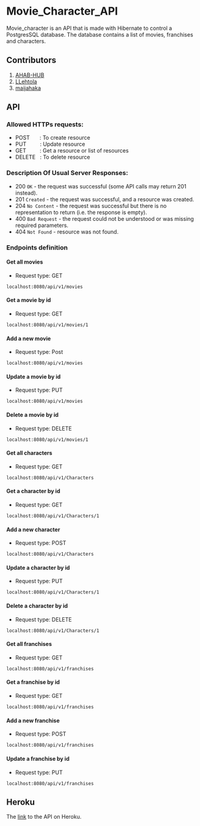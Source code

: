 # Movie_Character_API
Movie_character is an API that is made with Hibernate to control a PostgresSQL database. The database contains a list of movies, franchises and characters.

## Contributors
1. [AHAB-HUB](https://github.com/AHAB-HUB)
2. [LLehtola](https://github.com/LLehtola)
3. [maijahaka](https://github.com/maijahaka)
## API
### Allowed HTTPs requests:
- POST    &emsp;&nbsp; : To create resource
- PUT     &emsp;&emsp; : Update resource
- GET     &emsp;&emsp; : Get a resource or list of resources
- DELETE  &nbsp; : To delete resource

### Description Of Usual Server Responses:
- 200 `OK` - the request was successful (some API calls may return 201 instead).
- 201 `Created` - the request was successful, and a resource was created.
- 204 `No Content` - the request was successful but there is no representation to return (i.e. the response is empty).
- 400 `Bad Request` - the request could not be understood or was missing required parameters.
- 404 `Not Found` - resource was not found.
### Endpoints definition

#### Get all movies
- Request type: GET
```thymeleafurlexpressions
localhost:8080/api/v1/movies
```
#### Get a movie by id
- Request type: GET
```thymeleafurlexpressions
localhost:8080/api/v1/movies/1
```

#### Add a new movie
- Request type: Post
```thymeleafurlexpressions
localhost:8080/api/v1/movies
```
#### Update a movie by id
- Request type: PUT
```thymeleafurlexpressions
localhost:8080/api/v1/movies
```
#### Delete a movie by id
- Request type: DELETE
```thymeleafurlexpressions
localhost:8080/api/v1/movies/1
```
#### Get all characters
- Request type: GET
```thymeleafurlexpressions
localhost:8080/api/v1/Characters
```

#### Get a character by id
- Request type: GET
```thymeleafurlexpressions
localhost:8080/api/v1/Characters/1
```

#### Add a new character
- Request type: POST
```thymeleafurlexpressions
localhost:8080/api/v1/Characters
```

#### Update a character by id
- Request type: PUT
```thymeleafurlexpressions
localhost:8080/api/v1/Characters/1
```
#### Delete a character by id
- Request type: DELETE
```thymeleafurlexpressions
localhost:8080/api/v1/Characters/1
```
#### Get all franchises
- Request type: GET
```thymeleafurlexpressions
localhost:8080/api/v1/franchises
```
#### Get a franchise by id
- Request type: GET
```thymeleafurlexpressions
localhost:8080/api/v1/franchises
```
#### Add a new franchise
- Request type: POST
```thymeleafurlexpressions
localhost:8080/api/v1/franchises
```
#### Update a franchise by id
- Request type: PUT
```thymeleafurlexpressions
localhost:8080/api/v1/franchises
```

## Heroku
The [link]() to the API on Heroku.
